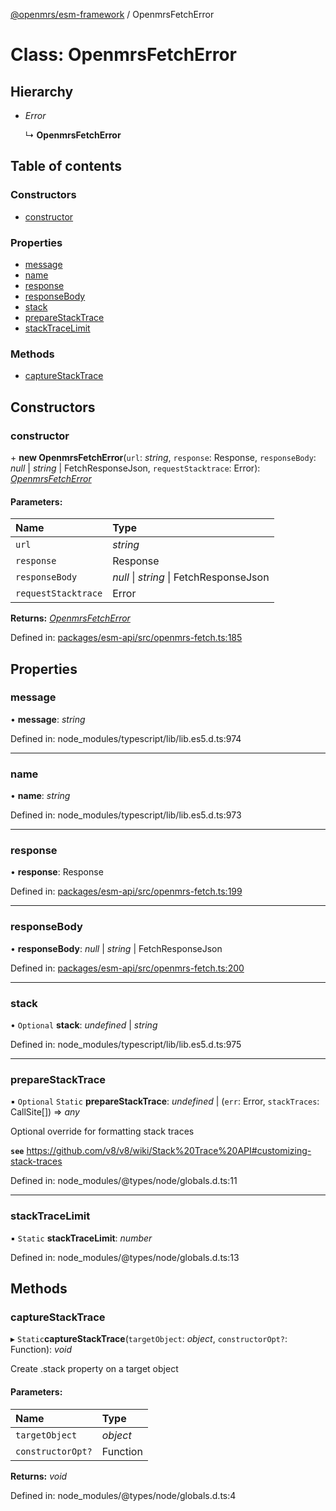 [@openmrs/esm-framework](../API.md) / OpenmrsFetchError

# Class: OpenmrsFetchError

## Hierarchy

* *Error*

  ↳ **OpenmrsFetchError**

## Table of contents

### Constructors

- [constructor](openmrsfetcherror.md#constructor)

### Properties

- [message](openmrsfetcherror.md#message)
- [name](openmrsfetcherror.md#name)
- [response](openmrsfetcherror.md#response)
- [responseBody](openmrsfetcherror.md#responsebody)
- [stack](openmrsfetcherror.md#stack)
- [prepareStackTrace](openmrsfetcherror.md#preparestacktrace)
- [stackTraceLimit](openmrsfetcherror.md#stacktracelimit)

### Methods

- [captureStackTrace](openmrsfetcherror.md#capturestacktrace)

## Constructors

### constructor

\+ **new OpenmrsFetchError**(`url`: *string*, `response`: Response, `responseBody`: *null* \| *string* \| FetchResponseJson, `requestStacktrace`: Error): [*OpenmrsFetchError*](openmrsfetcherror.md)

#### Parameters:

Name | Type |
:------ | :------ |
`url` | *string* |
`response` | Response |
`responseBody` | *null* \| *string* \| FetchResponseJson |
`requestStacktrace` | Error |

**Returns:** [*OpenmrsFetchError*](openmrsfetcherror.md)

Defined in: [packages/esm-api/src/openmrs-fetch.ts:185](https://github.com/openmrs/openmrs-esm-core/blob/master/packages/esm-api/src/openmrs-fetch.ts#L185)

## Properties

### message

• **message**: *string*

Defined in: node_modules/typescript/lib/lib.es5.d.ts:974

___

### name

• **name**: *string*

Defined in: node_modules/typescript/lib/lib.es5.d.ts:973

___

### response

• **response**: Response

Defined in: [packages/esm-api/src/openmrs-fetch.ts:199](https://github.com/openmrs/openmrs-esm-core/blob/master/packages/esm-api/src/openmrs-fetch.ts#L199)

___

### responseBody

• **responseBody**: *null* \| *string* \| FetchResponseJson

Defined in: [packages/esm-api/src/openmrs-fetch.ts:200](https://github.com/openmrs/openmrs-esm-core/blob/master/packages/esm-api/src/openmrs-fetch.ts#L200)

___

### stack

• `Optional` **stack**: *undefined* \| *string*

Defined in: node_modules/typescript/lib/lib.es5.d.ts:975

___

### prepareStackTrace

▪ `Optional` `Static` **prepareStackTrace**: *undefined* \| (`err`: Error, `stackTraces`: CallSite[]) => *any*

Optional override for formatting stack traces

**`see`** https://github.com/v8/v8/wiki/Stack%20Trace%20API#customizing-stack-traces

Defined in: node_modules/@types/node/globals.d.ts:11

___

### stackTraceLimit

▪ `Static` **stackTraceLimit**: *number*

Defined in: node_modules/@types/node/globals.d.ts:13

## Methods

### captureStackTrace

▸ `Static`**captureStackTrace**(`targetObject`: *object*, `constructorOpt?`: Function): *void*

Create .stack property on a target object

#### Parameters:

Name | Type |
:------ | :------ |
`targetObject` | *object* |
`constructorOpt?` | Function |

**Returns:** *void*

Defined in: node_modules/@types/node/globals.d.ts:4
